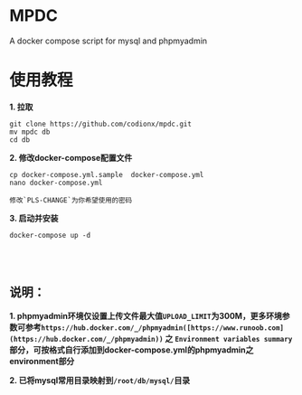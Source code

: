 # MPDC
A docker compose script for mysql and phpmyadmin

# 使用教程
**1. 拉取**

```
git clone https://github.com/codionx/mpdc.git
mv mpdc db
cd db
```
**2. 修改docker-compose配置文件**

```
cp docker-compose.yml.sample  docker-compose.yml
nano docker-compose.yml
```

```
修改`PLS-CHANGE`为你希望使用的密码
```

**3. 启动并安装**
```
docker-compose up -d
```

<br /><br />

## 说明：
**1. phpmyadmin环境仅设置上传文件最大值`UPLOAD_LIMIT`为300M，更多环境参数可参考`https://hub.docker.com/_/phpmyadmin([https://www.runoob.com](https://hub.docker.com/_/phpmyadmin))` 之 `Environment variables summary`部分，可按格式自行添加到docker-compose.yml的phpmyadmin之environment部分**

**2. 已将mysql常用目录映射到`/root/db/mysql/`目录**
